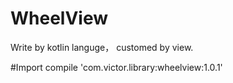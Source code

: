 # WheelView
Write by kotlin languge， customed by view.

#Import
compile 'com.victor.library:wheelview:1.0.1'

